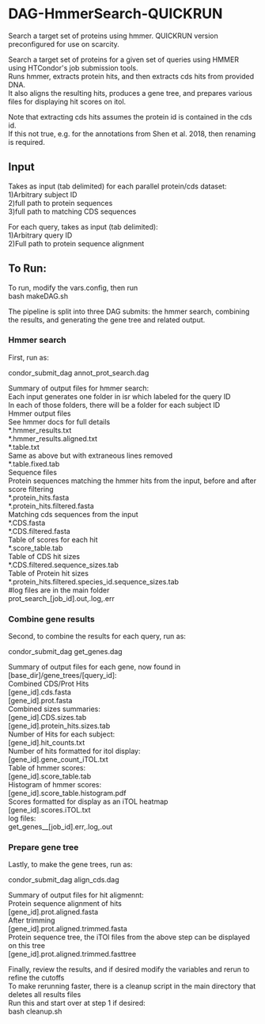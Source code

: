 # DAG-HmmerSearch-QUICKRUN  
Search a target set of proteins using hmmer. QUICKRUN version preconfigured for use on scarcity.  
  
Search a target set of proteins for a given set of queries using HMMER using HTCondor's job submission tools.  
Runs hmmer, extracts protein hits, and then extracts cds hits from provided DNA.  
It also aligns the resulting hits, produces a gene tree, and prepares various files for displaying hit scores on itol.  
   
Note that extracting cds hits assumes the protein id is contained in the cds id.  
If this not true, e.g. for the annotations from Shen et al. 2018, then renaming is required.  
  
## Input  
Takes as input (tab delimited) for each parallel protein/cds dataset:  
1)Arbitrary subject ID  
2)full path to protein sequences  
3)full path to matching CDS sequences  
  
For each query, takes as input (tab delimited):  
1)Arbitrary query ID  
2)Full path to protein sequence alignment  
  
## To Run:  
To run, modify the vars.config, then run   
bash makeDAG.sh  
  
The pipeline is split into three DAG submits: the hmmer search, combining the results, and generating the gene tree and related output.  
  
### Hmmer search  
First, run as:  
  
condor_submit_dag annot_prot_search.dag  
  
Summary of output files for hmmer search:  
Each input generates one folder in isr which labeled for the query ID  
In each of those folders, there will be a folder for each subject ID  
Hmmer output files  
See hmmer docs for full details  
*.hmmer_results.txt    
*.hmmer_results.aligned.txt  
*.table.txt  
Same as above but with extraneous lines removed  
*.table.fixed.tab  
Sequence files  
Protein sequences matching the hmmer hits from the input, before and after score filtering  
*.protein_hits.fasta  
*.protein_hits.filtered.fasta  
Matching cds sequences from the input  
*.CDS.fasta  
*.CDS.filtered.fasta  
Table of scores for each hit  
*.score_table.tab  
Table of CDS hit sizes  
*.CDS.filtered.sequence_sizes.tab  
Table of Protein hit sizes  
*.protein_hits.filtered.species_id.sequence_sizes.tab  
#log files are in the main folder  
prot_search_[job_id].out,.log,.err  
  
### Combine gene results  
Second, to combine the results for each query, run as:  
  
condor_submit_dag get_genes.dag  
  
Summary of output files for each gene, now found in [base_dir]/gene_trees/[query_id]:  
Combined CDS/Prot Hits  
[gene_id].cds.fasta  
[gene_id].prot.fasta  
Combined sizes summaries:  
[gene_id].CDS.sizes.tab  
[gene_id].protein_hits.sizes.tab  
Number of Hits for each subject:  
[gene_id].hit_counts.txt  
Number of hits formatted for itol display:  
[gene_id].gene_count_iTOL.txt  
Table of hmmer scores:  
[gene_id].score_table.tab  
Histogram of hmmer scores:  
[gene_id].score_table.histogram.pdf  
Scores formatted for display as an iTOL heatmap  
[gene_id].scores.iTOL.txt  
log files:  
get_genes__[job_id].err,.log,.out  
  
  
### Prepare gene tree  
Lastly, to make the gene trees, run as:  
  
condor_submit_dag align_cds.dag  
  
Summary of output files for hit aligmennt:  
Protein sequence alignment of hits  
[gene_id].prot.aligned.fasta  
After trimming  
[gene_id].prot.aligned.trimmed.fasta  
Protein sequence tree, the iTOl files from the above step can be displayed on this tree  
[gene_id].prot.aligned.trimmed.fasttree  
  
Finally, review the results, and if desired modify the variables and rerun to refine the cutoffs  
To make rerunning faster, there is a cleanup script in the main directory that deletes all results files  
Run this and start over at step 1 if desired:  
bash cleanup.sh  

